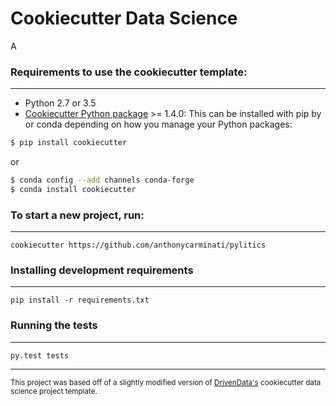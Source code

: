 # Cookiecutter Data Science

A

### Requirements to use the cookiecutter template:
-----------
 - Python 2.7 or 3.5
 - [Cookiecutter Python package](http://cookiecutter.readthedocs.org/en/latest/installation.html) >= 1.4.0: This can be installed with pip by or conda depending on how you manage your Python packages:

``` bash
$ pip install cookiecutter
```

or

``` bash
$ conda config --add channels conda-forge
$ conda install cookiecutter
```


### To start a new project, run:
------------

    cookiecutter https://github.com/anthonycarminati/pylitics

### Installing development requirements
------------

    pip install -r requirements.txt

### Running the tests
------------

    py.test tests

--------

<p><small>This project was based off of a slightly modified version of <a target="_blank" href="https://github.com/drivendata/cookiecutter-data-science">DrivenData's</a> cookiecutter data science project template.</p>
